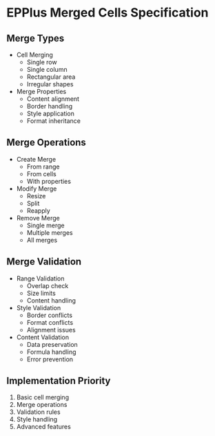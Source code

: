 # EPPlus Merged Cells Specification

## Merge Types
- Cell Merging
  - Single row
  - Single column
  - Rectangular area
  - Irregular shapes
- Merge Properties
  - Content alignment
  - Border handling
  - Style application
  - Format inheritance

## Merge Operations
- Create Merge
  - From range
  - From cells
  - With properties
- Modify Merge
  - Resize
  - Split
  - Reapply
- Remove Merge
  - Single merge
  - Multiple merges
  - All merges

## Merge Validation
- Range Validation
  - Overlap check
  - Size limits
  - Content handling
- Style Validation
  - Border conflicts
  - Format conflicts
  - Alignment issues
- Content Validation
  - Data preservation
  - Formula handling
  - Error prevention

## Implementation Priority
1. Basic cell merging
2. Merge operations
3. Validation rules
4. Style handling
5. Advanced features